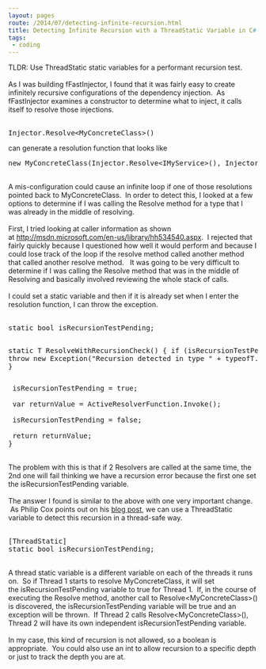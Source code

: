 ```yaml
---
layout: pages
route: /2014/07/detecting-infinite-recursion.html
title: Detecting Infinite Recursion with a ThreadStatic Variable in C#
tags:
 - coding
---
```

TLDR: Use ThreadStatic static variables for a performant recursion test.<br />
<br />
As I was building fFastInjector, I found that it was fairly easy to create infinitely recursive configurations of the dependency injection. &nbsp;As fFastInjector examines a constructor to determine what to inject, it calls itself to resolve those injections. <br />
<br />
<pre>Injector.Resolve&lt;MyConcreteClass&gt;()</pre>
can generate a resolution function that looks like <br />
<pre>new MyConcreteClass(Injector.Resolve&lt;IMyService&gt;(), Injector.Resolve&lt;IMySecurity&gt;())</pre>
<br />
A mis-configuration could cause an infinite loop if one of those resolutions pointed back to MyConcreteClass. &nbsp;In order to detect this, I looked at a few options to determine if I was calling the Resolve method for a type that I was already in the middle of resolving.<br />
<br />
First, I tried looking at caller information as shown at&nbsp;<a href="http://msdn.microsoft.com/en-us/library/hh534540.aspx">http://msdn.microsoft.com/en-us/library/hh534540.aspx</a>. &nbsp;I rejected that fairly quickly because I questioned how well it would perform and because I could lose track of the loop if the resolve method called another method that called another resolve method. &nbsp; It was going to be very difficult to determine if I was calling the Resolve method that was in the middle of Resolving and basically involved reviewing the whole stack of calls.<br />
<br />
I could set a static variable and then if it is already set when I enter the resolution function, I can throw the exception.<br />
<br />
<pre>static bool isRecursionTestPending;

static T ResolveWithRecursionCheck()
{
 if (isRecursionTestPending)
 {
  throw new Exception("Recursion detected in type " + typeofT.Name);
 }</pre>
<pre> isRecursionTestPending = true;
 
 var returnValue = ActiveResolverFunction.Invoke();
 
 isRecursionTestPending = false;
 
 return returnValue;
}
</pre>
<br />
The problem with this is that if 2 Resolvers are called at the same time, the 2nd one will fail thinking we have a recursion error because the first one set the isRecursionTestPending variable.<br />
<br />
The answer I found is similar to the above with one very important change. &nbsp;As Philip Cox points out on his <a href="http://philsversion.com/2009/04/01/dealing-with-infinite-recursion/">blog post</a>, we can use a ThreadStatic variable to detect this recursion in a thread-safe way.<br />
<br />
<pre>[ThreadStatic]
static bool isRecursionTestPending;
</pre>
<br />
A thread static variable is a different variable on each of the threads it runs on. &nbsp;So if Thread 1 starts to resolve MyConcreteClass, it will set the&nbsp;isRecursionTestPending variable to true for Thread 1. &nbsp;If, in the course of executing the Resolve method, another call to Resolve&lt;MyConcreteClass&gt;() is discovered, the&nbsp;isRecursionTestPending variable will be true and an exception will be thrown. &nbsp;If Thread 2 calls Resolve&lt;MyConcreteClass&gt;(), Thread 2 will have its own independent isRecursionTestPending variable.<br />
<br />
In my case, this kind of recursion is not allowed, so a boolean is appropriate. &nbsp;You could also use an int to allow recursion to a specific depth or just to track the depth you are at. <br />
<br />
